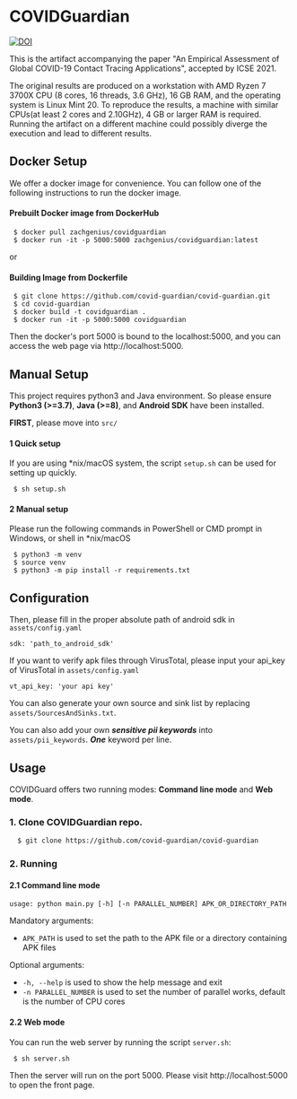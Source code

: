 # COVIDGuardian
[![DOI](https://zenodo.org/badge/323030673.svg)](https://zenodo.org/badge/latestdoi/323030673)

This is the artifact accompanying the paper "An Empirical Assessment of Global COVID-19 Contact Tracing Applications", accepted by ICSE 2021.

The original results are produced on a workstation with AMD Ryzen 7 3700X CPU (8 cores, 16 threads, 3.6 GHz), 16 GB RAM, and the operating system is Linux Mint 20. To reproduce the results, a machine with similar CPUs(at least 2 cores and 2.10GHz), 4 GB or larger RAM is required. Running the artifact on a different machine could possibly diverge the execution and lead to different results.   

## Docker Setup
We offer a docker image for convenience. You can follow one of the following instructions to run the docker image.

#### Prebuilt Docker image from DockerHub
```shell
 $ docker pull zachgenius/covidguardian
 $ docker run -it -p 5000:5000 zachgenius/covidguardian:latest
```

or
#### Building Image from Dockerfile
```shell
 $ git clone https://github.com/covid-guardian/covid-guardian.git
 $ cd covid-guardian
 $ docker build -t covidguardian .
 $ docker run -it -p 5000:5000 covidguardian
```

Then the docker's port 5000 is bound to the localhost:5000, and you can access the web page via http://localhost:5000.

## Manual Setup
This project requires python3 and Java environment. 
So please ensure **Python3 (>=3.7)**, **Java (>=8)**, and **Android SDK** have been installed.

__FIRST__, please move into ```src/```

#### 1 Quick setup
If you are using *nix/macOS system, the script ```setup.sh``` can be used for setting up quickly.
```shell
 $ sh setup.sh
```

#### 2 Manual setup
Please run the following commands in PowerShell or CMD prompt in Windows, or shell in *nix/macOS
```shell
 $ python3 -m venv
 $ source venv
 $ python3 -m pip install -r requirements.txt
```

## Configuration
Then, please fill in the proper absolute path of android sdk in ```assets/config.yaml``` 
```text
sdk: 'path_to_android_sdk'
```

If you want to verify apk files through VirusTotal, please input your api_key of VirusTotal in ```assets/config.yaml```
```text
vt_api_key: 'your api key'
```

You can also generate your own source and sink list by replacing ```assets/SourcesAndSinks.txt```.

You can also add your own _**sensitive pii keywords**_ into ```assets/pii_keywords```. _**One**_ keyword per line.

## Usage
COVIDGuard offers two running modes: __Command line mode__ and __Web mode__.

### 1. Clone COVIDGuardian repo.
```bash
  $ git clone https://github.com/covid-guardian/covid-guardian 
```
### 2. Running
#### 2.1 Command line mode
 
```
usage: python main.py [-h] [-n PARALLEL_NUMBER] APK_OR_DIRECTORY_PATH

```
Mandatory arguments:
* `APK_PATH` is used to set the path to the APK file or a directory containing APK files

Optional arguments:
* `-h, --help` is used to show the help message and exit
* `-n PARALLEL_NUMBER` is used to set the number of parallel works, default is the number of CPU cores

#### 2.2 Web mode
You can run the web server by running the script ```server.sh```:
```bash
 $ sh server.sh
```

Then the server will run on the port 5000. Please visit http://localhost:5000 to open the front page.
